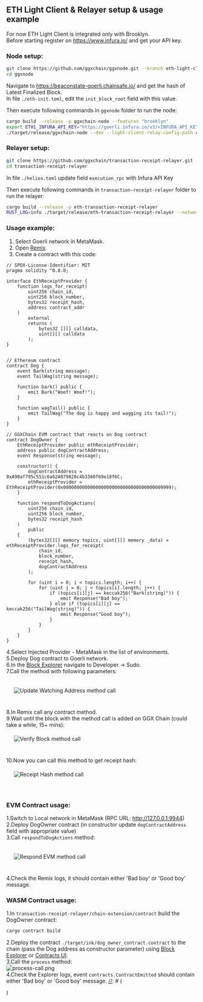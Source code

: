 ## ETH Light Client & Relayer setup & usage example

For now ETH Light Client is integrated only with Brooklyn.  
Before starting register on https://www.infura.io/ and get your API key.

### Node setup:

```bash
git clone https://github.com/ggxchain/ggxnode.git --branch eth-light-client
cd ggxnode
```

Navigate to https://beaconstate-goerli.chainsafe.io/ and get the hash of Latest Finalized Block.  
In file `./eth-init.toml`, edit the `init_block_root` field with this value.

Then execute following commands in `ggxnode` folder to run the node:

```bash
cargo build --release -p ggxchain-node --features "brooklyn"
export ETH1_INFURA_API_KEY="https://goerli.infura.io/v3/<INFURA_API_KEY>"
./target/release/ggxchain-node --dev --light-client-relay-config-path eth-relay.toml --light-client-init-pallet-config-path eth-init.toml
```

### Relayer setup:

```bash
git clone https://github.com/ggxchain/transaction-receipt-relayer.git --branch relayer-integration
cd transaction-receipt-relayer
```

In file `./helios.toml` update field `execution_rpc` with Infura API Key

Then execute following commands in `transaction-receipt-relayer` folder to run the relayer:

```bash
cargo build --release -p eth-transaction-receipt-relayer
RUST_LOG=info ./target/release/eth-transaction-receipt-relayer --network goerli --database db --helios-config-path helios.toml --substrate-config-path ggxchain-config.toml
```

### Usage example:

1. Select Goerli network in MetaMask.  
2. Open [Remix](https://remix.ethereum.org/).  
3. Create a contract with this code:  

```
// SPDX-License-Identifier: MIT
pragma solidity ^0.8.0;

interface EthReceiptProvider {
    function logs_for_receipt(
        uint256 chain_id,
        uint256 block_number,
        bytes32 receipt_hash,
        address contract_addr
    )
        external
        returns (
            bytes32 [][] calldata,
            uint[][] calldata
        );
}


// Ethereum contract
contract Dog {
    event Bark(string message);
    event TailWag(string message);

    function bark() public {
        emit Bark("Woof! Woof!");
    }

    function wagTail() public {
        emit TailWag("The dog is happy and wagging its tail!");
    }
}

// GGXChain EVM contract that reacts on Dog contract
contract DogOwner {
    EthReceiptProvider public ethReceiptProvider;
    address public dogContractAddress;
    event Response(string message);

    constructor() {
        dogContractAddress = 0xA90af795c551c6a62A079828c4b3360f69e18f6C;
        ethReceiptProvider = EthReceiptProvider(0x0000000000000000000000000000000000009999);
    }

    function respondToDogActions(
        uint256 chain_id,
        uint256 block_number,
        bytes32 receipt_hash
    ) 
        public 
    {
        (bytes32[][] memory topics, uint[][] memory _data) = ethReceiptProvider.logs_for_receipt(
            chain_id,
            block_number,
            receipt_hash,
            dogContractAddress
        );

        for (uint i = 0; i < topics.length; i++) {
            for (uint j = 0; j < topics[i].length; j++) {
                if (topics[i][j] == keccak256("Bark(string)")) {
                    emit Response("Bad boy");
                } else if (topics[i][j] == keccak256("TailWag(string)")) {
                    emit Response("Good boy");
                }
            }
        }
    }
}
```

 4.Select Injected Provider - MetaMask in the list of environments.  
 5.Deploy Dog contract to Goerli network.  
 6.In the [Block Explorer](https://explorer.ggxchain.io/?rpc=ws%3A%2F%2F127.0.0.1%3A9944#/) navigate to Developer -> Sudo.  
 7.Call the method with following parameters:  
<div >
  <img src="../../assets/relayer/update-watching-address.png" alt="Update Watching Address method call" style="max-width: 900px; margin: 20px 20px 40px 20px;" />
</div>
 8.In Remix call any contract method. <br>
 9.Wait until the block with the method call is added on GGX Chain (could take a while, 15+ mins):  
<div >
  <img src="../../assets/relayer/verify-block.png" alt="Verify Block method call" style="max-width: 900px; margin: 20px 20px 40px 20px;" />
</div>
 10.Now you can call this method to get receipt hash:
<div >
  <img src="../../assets/relayer/receipt-hash.png" alt="Receipt Hash method call" style="max-width: 900px; margin: 20px 20px 40px 20px;" />
</div>

### EVM Contract usage:
1.Switch to Local network in MetaMask (RPC URL: http://127.0.0.1:9944)  
2.Deploy DogOwner contract (in constructor update `dogContractAddress` field with appropriate value)  
3.Call `respondToDogActions` method:
<div >
  <img src="../../assets/relayer/respond-evm-method.png" alt="Respond EVM method call" style="max-width: 600px; margin: 20px 20px 40px 20px;" />
</div>
4.Check the Remix logs, it should contain either 'Bad boy' or 'Good boy' message.

### WASM Contract usage:
1.In `transaction-receipt-relayer/chain-extension/contract` build the DogOwner contract:
```bash
cargo contract build
```
2.Deploy the contract `./target/ink/dog_owner_contract.contract` to the chain (pass the Dog address as constructor parameter) using [Block Explorer](../how-to-guides/how-to-deploy-rust.md) or [Contracts UI](https://contracts-ui.substrate.io/).  
3.Call the `process` method:    
  ![process-call.png](../../assets/relayer/process-call.png)  
4.Check the Explorer logs, event `contracts.ContractEmitted` should contain either 'Bad boy' or 'Good boy' message. 
[//]: # (<div>)

[//]: # (<img src="../../assets/relayer/process-call.png" alt="Process method call" style="max-width: 600px; margin: 20px 20px 40px 20px;" />)

[//]: # (</div>)